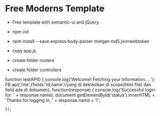 # Free Moderns Template
- Free template with semantic-ui and jQuery

- npm init
- npm install --save express body-parser morgan md5 jsonwebtoken
- copy app.js
- create folder routers
- create folder controllers

function testAPI() {
    console.log('Welcome!  Fetching your information.... ');
    FB.api('/me',{fields:'id,name'//yang di deklasikan di scope(html file) dan field ada di dokumen}, function(response) {
      console.log('Successful login for: ' + response.name);
      document.getElementById('status').innerHTML =
        'Thanks for logging in, ' + response.name + '!';



    });
